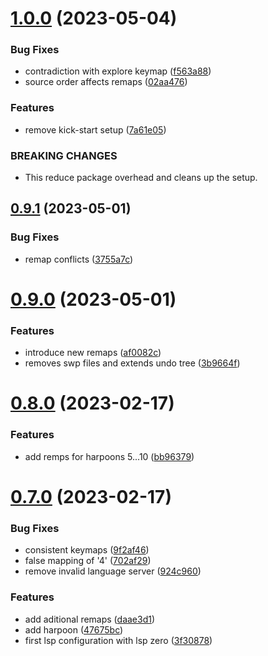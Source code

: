 # [1.0.0](https://github.com/sacklippe/nvim/compare/v0.9.1...v1.0.0) (2023-05-04)


### Bug Fixes

* contradiction with explore keymap ([f563a88](https://github.com/sacklippe/nvim/commit/f563a88c77fbe69517fa400116d0b0efbb2c5801))
* source order affects remaps ([02aa476](https://github.com/sacklippe/nvim/commit/02aa476f632ef7157c3e255f3b76c16ce4c05a38))


### Features

* remove kick-start setup ([7a61e05](https://github.com/sacklippe/nvim/commit/7a61e0579d80a250e4587572c885c615fd5823d8))


### BREAKING CHANGES

* This reduce package overhead and cleans up the setup.



## [0.9.1](https://github.com/sacklippe/nvim/compare/v0.9.0...v0.9.1) (2023-05-01)


### Bug Fixes

* remap conflicts ([3755a7c](https://github.com/sacklippe/nvim/commit/3755a7c318fbf80d73340822f0505f826945b883))



# [0.9.0](https://github.com/sacklippe/nvim/compare/v0.8.0...v0.9.0) (2023-05-01)


### Features

* introduce new remaps ([af0082c](https://github.com/sacklippe/nvim/commit/af0082c4391716a4d293f78545add7fb10e2b08f))
* removes swp files and extends undo tree ([3b9664f](https://github.com/sacklippe/nvim/commit/3b9664f77728da221d5f31e8c347695a506552cf))



# [0.8.0](https://github.com/sacklippe/nvim/compare/v0.7.0...v0.8.0) (2023-02-17)


### Features

* add remps for harpoons 5...10 ([bb96379](https://github.com/sacklippe/nvim/commit/bb963799b3e2f8e0d9f737b64052adf068100600))



# [0.7.0](https://github.com/sacklippe/nvim/compare/v0.6.0...v0.7.0) (2023-02-17)


### Bug Fixes

* consistent keymaps ([9f2af46](https://github.com/sacklippe/nvim/commit/9f2af46d01e10a891b18fa1ff585f0157784d0e8))
* false mapping of '<leader>4' ([702af29](https://github.com/sacklippe/nvim/commit/702af29f9398af3f42c44500fc7ad32dec3592b1))
* remove invalid language server ([924c960](https://github.com/sacklippe/nvim/commit/924c960159cb7a5f16e1676d929d0885020c80a2))


### Features

* add aditional remaps ([daae3d1](https://github.com/sacklippe/nvim/commit/daae3d103db6c6a2fcfc560667e335e62bf24601))
* add harpoon ([47675bc](https://github.com/sacklippe/nvim/commit/47675bc0ba241f532d2014dc8198de544eb9bca1))
* first lsp configuration with lsp zero ([3f30878](https://github.com/sacklippe/nvim/commit/3f3087876fa977407f3ee71b2e3e727f1718df9a))



